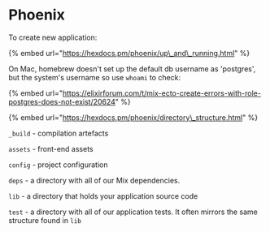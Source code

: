 # Phoenix

To create new application:

{% embed url="https://hexdocs.pm/phoenix/up\_and\_running.html" %}

On Mac, homebrew doesn't set up the default db username as 'postgres', but the system's username so use `whoami` to check: 

{% embed url="https://elixirforum.com/t/mix-ecto-create-errors-with-role-postgres-does-not-exist/20624" %}

{% embed url="https://hexdocs.pm/phoenix/directory\_structure.html" %}

`_build` - compilation artefacts

`assets` - front-end assets

`config` - project configuration

`deps` - a directory with all of our Mix dependencies. 

`lib` - a directory that holds your application source code

`test` - a directory with all of our application tests. It often mirrors the same structure found in `lib`

